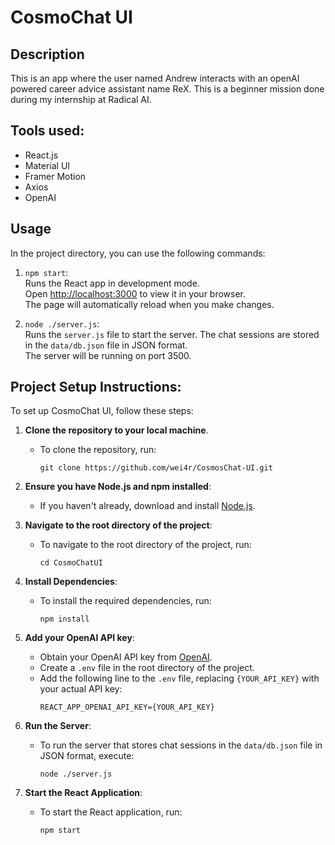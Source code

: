 # CosmoChat UI

## Description
This is an app where the user named Andrew interacts with an openAI powered career advice assistant name ReX. 
This is a beginner mission done during my internship at Radical AI.

## Tools used:
* React.js
* Material UI
* Framer Motion
* Axios
* OpenAI

## Usage
In the project directory, you can use the following commands:

1. `npm start`:\
	Runs the React app in development mode.\
	Open [http://localhost:3000](http://localhost:3000) to view it in your browser.\
	The page will automatically reload when you make changes.

2. `node ./server.js`:\
	Runs the `server.js` file to start the server. The chat sessions are stored in the `data/db.json` file in JSON format.\
	The server will be running on port 3500.

## Project Setup Instructions:
To set up CosmoChat UI, follow these steps:

1. **Clone the repository to your local machine**.
	- To clone the repository, run: 
	  ```
	  git clone https://github.com/wei4r/CosmosChat-UI.git
	  ```

2. **Ensure you have Node.js and npm installed**:
	- If you haven't already, download and install [Node.js](https://nodejs.org/en).

3. **Navigate to the root directory of the project**: 
	- To navigate to the root directory of the project, run: 
	  ```
	  cd CosmoChatUI
	  ```

4. **Install Dependencies**:
	- To install the required dependencies, run: 
	  ```
	  npm install
	  ```

5. **Add your OpenAI API key**:
	- Obtain your OpenAI API key from [OpenAI](https://platform.openai.com/api-keys).
	- Create a `.env` file in the root directory of the project.
	- Add the following line to the `.env` file, replacing `{YOUR_API_KEY}` with your actual API key:
	  ```
	  REACT_APP_OPENAI_API_KEY={YOUR_API_KEY}
	  ```

6. **Run the Server**:
	- To run the server that stores chat sessions in the `data/db.json` file in JSON format, execute:
	  ```
	  node ./server.js
	  ```

7. **Start the React Application**:
	- To start the React application, run:
	  ```
	  npm start
	  ```